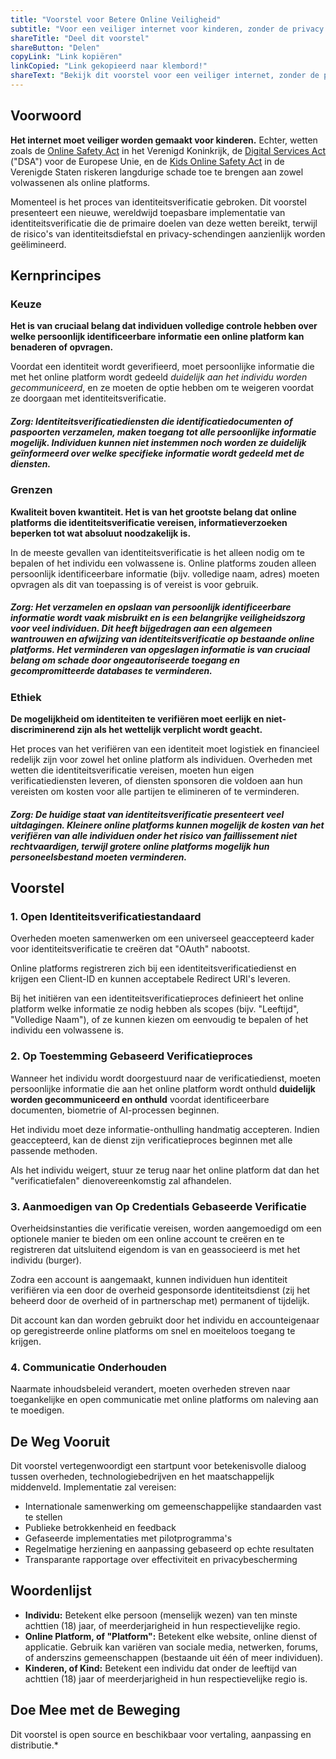 ```yaml
---
title: "Voorstel voor Betere Online Veiligheid"
subtitle: "Voor een veiliger internet voor kinderen, zonder de privacy te compromitteren."
shareTitle: "Deel dit voorstel"
shareButton: "Delen"
copyLink: "Link kopiëren"
linkCopied: "Link gekopieerd naar klembord!"
shareText: "Bekijk dit voorstel voor een veiliger internet, zonder de privacy te compromitteren."
---
```


## Voorwoord

**Het internet moet veiliger worden gemaakt voor kinderen.** Echter, wetten zoals de [Online Safety Act](#) in het Verenigd Koninkrijk, de [Digital Services Act](https://commission.europa.eu/strategy-and-policy/priorities-2019-2024/europe-fit-digital-age/digital-services-act_en) ("DSA") voor de Europese Unie, en de [Kids Online Safety Act](https://www.congress.gov/bill/119th-congress/senate-bill/1748/text) in de Verenigde Staten riskeren langdurige schade toe te brengen aan zowel volwassenen als online platforms.

Momenteel is het proces van identiteitsverificatie gebroken. Dit voorstel presenteert een nieuwe, wereldwijd toepasbare implementatie van identiteitsverificatie die de primaire doelen van deze wetten bereikt, terwijl de risico's van identiteitsdiefstal en privacy-schendingen aanzienlijk worden geëlimineerd.

## Kernprincipes

### Keuze
**Het is van cruciaal belang dat individuen volledige controle hebben over welke persoonlijk identificeerbare informatie een online platform kan benaderen of opvragen.**

Voordat een identiteit wordt geverifieerd, moet persoonlijke informatie die met het online platform wordt gedeeld *duidelijk aan het individu worden gecommuniceerd*, en ze moeten de optie hebben om te weigeren voordat ze doorgaan met identiteitsverificatie.

##### **Zorg:** Identiteitsverificatiediensten die identificatiedocumenten of paspoorten verzamelen, maken toegang tot alle persoonlijke informatie mogelijk. Individuen kunnen niet instemmen noch worden ze duidelijk geïnformeerd over welke specifieke informatie wordt gedeeld met de diensten.

### Grenzen
**Kwaliteit boven kwantiteit. Het is van het grootste belang dat online platforms die identiteitsverificatie vereisen, informatieverzoeken beperken tot wat absoluut noodzakelijk is.**

In de meeste gevallen van identiteitsverificatie is het alleen nodig om te bepalen of het individu een volwassene is. Online platforms zouden alleen persoonlijk identificeerbare informatie (bijv. volledige naam, adres) moeten opvragen als dit van toepassing is of vereist is voor gebruik.

##### **Zorg:** Het verzamelen en opslaan van persoonlijk identificeerbare informatie wordt vaak misbruikt en is een belangrijke veiligheidszorg voor veel individuen. Dit heeft bijgedragen aan een algemeen wantrouwen en afwijzing van identiteitsverificatie op bestaande online platforms. Het verminderen van opgeslagen informatie is van cruciaal belang om schade door ongeautoriseerde toegang en gecompromitteerde databases te verminderen.

### Ethiek
**De mogelijkheid om identiteiten te verifiëren moet eerlijk en niet-discriminerend zijn als het wettelijk verplicht wordt geacht.**

Het proces van het verifiëren van een identiteit moet logistiek en financieel redelijk zijn voor zowel het online platform als individuen. Overheden met wetten die identiteitsverificatie vereisen, moeten hun eigen verificatiediensten leveren, of diensten sponsoren die voldoen aan hun vereisten om kosten voor alle partijen te elimineren of te verminderen.

##### **Zorg:** De huidige staat van identiteitsverificatie presenteert veel uitdagingen. Kleinere online platforms kunnen mogelijk de kosten van het verifiëren van alle individuen onder het risico van faillissement niet rechtvaardigen, terwijl grotere online platforms mogelijk hun personeelsbestand moeten verminderen.

## Voorstel

### 1. Open Identiteitsverificatiestandaard

Overheden moeten samenwerken om een universeel geaccepteerd kader voor identiteitsverificatie te creëren dat "OAuth" nabootst.

Online platforms registreren zich bij een identiteitsverificatiedienst en krijgen een Client-ID en kunnen acceptabele Redirect URI's leveren.

Bij het initiëren van een identiteitsverificatieproces definieert het online platform welke informatie ze nodig hebben als scopes (bijv. "Leeftijd", "Volledige Naam"), of ze kunnen kiezen om eenvoudig te bepalen of het individu een volwassene is.

### 2. Op Toestemming Gebaseerd Verificatieproces

Wanneer het individu wordt doorgestuurd naar de verificatiedienst, moeten persoonlijke informatie die aan het online platform wordt onthuld **duidelijk worden gecommuniceerd en onthuld** voordat identificeerbare documenten, biometrie of AI-processen beginnen.

Het individu moet deze informatie-onthulling handmatig accepteren. Indien geaccepteerd, kan de dienst zijn verificatieproces beginnen met alle passende methoden.

Als het individu weigert, stuur ze terug naar het online platform dat dan het "verificatiefalen" dienovereenkomstig zal afhandelen.

### 3. Aanmoedigen van Op Credentials Gebaseerde Verificatie

Overheidsinstanties die verificatie vereisen, worden aangemoedigd om een optionele manier te bieden om een online account te creëren en te registreren dat uitsluitend eigendom is van en geassocieerd is met het individu (burger).

Zodra een account is aangemaakt, kunnen individuen hun identiteit verifiëren via een door de overheid gesponsorde identiteitsdienst (zij het beheerd door de overheid of in partnerschap met) permanent of tijdelijk.

Dit account kan dan worden gebruikt door het individu en accounteigenaar op geregistreerde online platforms om snel en moeiteloos toegang te krijgen.

### 4. Communicatie Onderhouden

Naarmate inhoudsbeleid verandert, moeten overheden streven naar toegankelijke en open communicatie met online platforms om naleving aan te moedigen.

## De Weg Vooruit

Dit voorstel vertegenwoordigt een startpunt voor betekenisvolle dialoog tussen overheden, technologiebedrijven en het maatschappelijk middenveld. Implementatie zal vereisen:

- Internationale samenwerking om gemeenschappelijke standaarden vast te stellen
- Publieke betrokkenheid en feedback
- Gefaseerde implementaties met pilotprogramma's
- Regelmatige herziening en aanpassing gebaseerd op echte resultaten
- Transparante rapportage over effectiviteit en privacybescherming

## Woordenlijst
* **Individu:** Betekent elke persoon (menselijk wezen) van ten minste achttien (18) jaar, of meerderjarigheid in hun respectievelijke regio.
* **Online Platform, of "Platform":** Betekent elke website, online dienst of applicatie. Gebruik kan variëren van sociale media, netwerken, forums, of anderszins gemeenschappen (bestaande uit één of meer individuen).
* **Kinderen, of Kind:** Betekent een individu dat onder de leeftijd van achttien (18) jaar of meerderjarigheid in hun respectievelijke regio is.

## Doe Mee met de Beweging

Dit voorstel is open source en beschikbaar voor vertaling, aanpassing en distributie.* 
